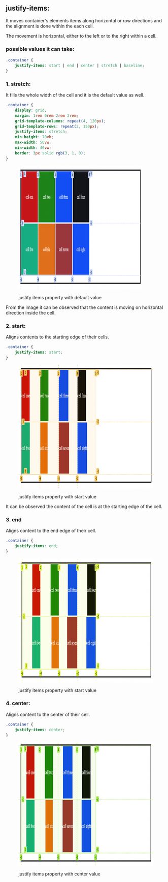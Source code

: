 ## justify-items:

It moves container's elements items along horizontal or row directions and the alignment is done within the each cell.

The movement is horizontal, either to the left or to the right within a cell.

### possible values it can take:

```css
.container {
	justify-items: start | end | center | stretch | baseline;
}
```

### 1. stretch:

It fills the whole width of the cell and it is the default value as well.

```css
.container {
	display: grid;
	margin: 1rem 0rem 2rem 2rem;
	grid-template-columns: repeat(4, 120px);
	grid-template-rows: repeat(2, 150px);
	justify-items: stretch;
	min-height: 70vh;
	max-width: 50vw;
	min-width: 40vw;
	border: 3px solid rgb(3, 1, 0);
}
```

<figure>
<img src="../assets/justify-items/stretch.png" height="390" width="390" alt="stretch property">
<figcaption><p justify="center">justify items property with default value</p><figcaption>
</figure>

From the image it can be observed that the content is moving on horizontal direction inside the cell.

### 2. start:

Aligns contents to the starting edge of their cells.

```css
.container {
	justify-items: start;
}
```

<figure>
<img src="../assets/justify-items/start.png" height="390" width="862" alt="justify items property with start value">
<figcaption><p justify="center">justify items property with start value</p><figcaption>
</figure>

It can be observed the content of the cell is at the starting edge of the cell.

### 3. end

Aligns content to the end edge of their cell.

```css
.container {
	justify-items: end;
}
```

<figure>
<img src="../assets/justify-items/end.png" height="390" width="962" alt="justify items property with end value">
<figcaption><p justify="center">justify items property with start value</p><figcaption>
</figure>

### 4. center:

Aligns content to the center of their cell.

```css
.container {
	justify-items: center;
}
```

<figure>
<img src="../assets/justify-items/center.png" height="390" width="962" alt="justify items property with center value">
<figcaption><p justify="center">justify items property with center value</p><figcaption>
</figure>
